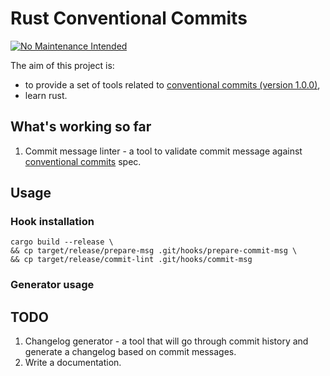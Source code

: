 # Rust Conventional Commits

[![No Maintenance Intended](http://unmaintained.tech/badge.svg)](http://unmaintained.tech/)

The aim of this project is:
- to provide a set of tools related to [conventional commits (version 1.0.0)][0],
- learn rust.

## What's working so far

1. Commit message linter - a tool to validate commit message against [conventional commits][0] spec.

## Usage

### Hook installation

```shell
cargo build --release \
&& cp target/release/prepare-msg .git/hooks/prepare-commit-msg \
&& cp target/release/commit-lint .git/hooks/commit-msg
```

### Generator usage

## TODO

1. Changelog generator - a tool that will go through commit history and generate a changelog based on commit messages.
2. Write a documentation.

[0]: https://www.conventionalcommits.org/en/v1.0.0/
